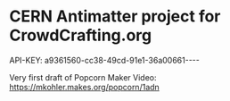 CERN Antimatter project for CrowdCrafting.org
=============================================

API-KEY: a9361560-cc38-49cd-91e1-36a00661----

Very first draft of Popcorn Maker Video: https://mkohler.makes.org/popcorn/1adn
